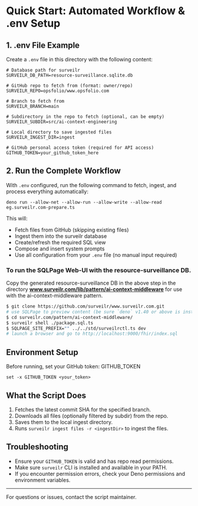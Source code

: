 # Quick Start: Automated Workflow & .env Setup

## 1. .env File Example

Create a `.env` file in this directory with the following content:

```
# Database path for surveilr 
SURVEILR_DB_PATH=resource-surveillance.sqlite.db

# GitHub repo to fetch from (format: owner/repo)
SURVEILR_REPO=opsfolio/www.opsfolio.com

# Branch to fetch from
SURVEILR_BRANCH=main

# Subdirectory in the repo to fetch (optional, can be empty)
SURVEILR_SUBDIR=src/ai-context-engineering

# Local directory to save ingested files
SURVEILR_INGEST_DIR=ingest

# GitHub personal access token (required for API access)
GITHUB_TOKEN=your_github_token_here
```

## 2. Run the Complete Workflow

With `.env` configured, run the following command to fetch, ingest, and process everything automatically:

```fish
deno run --allow-net --allow-run --allow-write --allow-read eg.surveilr.com-prepare.ts
```

This will:

- Fetch files from GitHub (skipping existing files)
- Ingest them into the surveilr database
- Create/refresh the required SQL view
- Compose and insert system prompts
- Use all configuration from your `.env` file (no manual input required)

### To run the SQLPage Web-UI with the resource-surveillance DB.

Copy the generated resource-surveillance DB in the above step in the directory **www.surveilr.com/lib/pattern/ai-context-middleware** for use with the ai-context-middleware pattern.

```bash
$ git clone https://github.com/surveilr/www.surveilr.com.git
# use SQLPage to preview content (be sure `deno` v1.40 or above is installed)
$ cd surveilr.com/pattern/ai-context-middleware/
$ surveilr shell ./package.sql.ts
$ SQLPAGE_SITE_PREFIX="" ../../std/surveilrctl.ts dev
# launch a browser and go to http://localhost:9000/fhir/index.sql
```

## Environment Setup

Before running, set your GitHub token: GITHUB_TOKEN

```fish
set -x GITHUB_TOKEN <your_token>
```

## What the Script Does

1. Fetches the latest commit SHA for the specified branch.
2. Downloads all files (optionally filtered by subdir) from the repo.
3. Saves them to the local ingest directory.
4. Runs `surveilr ingest files -r <ingestDir>` to ingest the files.

## Troubleshooting

- Ensure your `GITHUB_TOKEN` is valid and has repo read permissions.
- Make sure `surveilr` CLI is installed and available in your PATH.
- If you encounter permission errors, check your Deno permissions and environment variables.

---

For questions or issues, contact the script maintainer.
